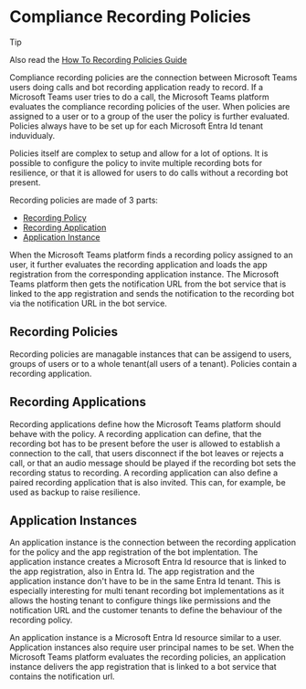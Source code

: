 # Compliance Recording Policies

> [!TIP]  
> Also read the [How To Recording Policies Guide](../guides/policy.md)

Compliance recording policies are the connection between Microsoft Teams users doing calls and bot recording application ready to record. If a Microsoft Teams user tries to do a call, the Microsoft Teams platform evaluates the compliance recording policies of the user. When policies are assigned to a user or to a group of the user the policy is further evaluated. Policies always have to be set up for each Microsoft Entra Id tenant induvidualy.

Policies itself are complex to setup and allow for a lot of options. It is possible to configure the policy to invite multiple recording bots for resilience, or that it is allowed for users to do calls without a recording bot present.

Recording policies are made of 3 parts:

- [Recording Policy](#recording-policies)
- [Recording Application](#recording-applications)
- [Application Instance](#application-instances)

When the Microsoft Teams platform finds a recording policy assigned to an user, it further evaluates the recording application and loads the app registration from the corresponding application instance. The Microsoft Teams platform then gets the notification URL from the bot service that is linked to the app registration and sends the notification to the recording bot via the notification URL in the bot service.

## Recording Policies

Recording policies are managable instances that can be assigend to users, groups of users or to a whole tenant(all users of a tenant). Policies contain a recording application.

## Recording Applications

Recording applications define how the Microsoft Teams platform should behave with the policy. A recording application can define, that the recording bot has to be present before the user is allowed to establish a connection to the call, that users disconnect if the bot leaves or rejects a call, or that an audio message should be played if the recording bot sets the recording status to recording. A recording application can also define a paired recording application that is also invited. This can, for example, be used as backup to raise resilience.

## Application Instances

An application instance is the connection between the recording application for the policy and the app registration of the bot implentation. The application instance creates a Microsoft Entra Id resource that is linked to the app registration, also in Entra Id. The app registration and the application instance don't have to be in the same Entra Id tenant. This is especially interesting for multi tenant recording bot implementations as it allows the hosting tenant to configure things like permissions and the notification URL and the customer tenants to define the behaviour of the recording policy.

An application instance is a Microsoft Entra Id resource similar to a user. Application instances also require user principal names to be set. When the Microsoft Teams platform evaluates the recording policies, an application instance delivers the app registration that is linked to a bot service that contains the notification url.
